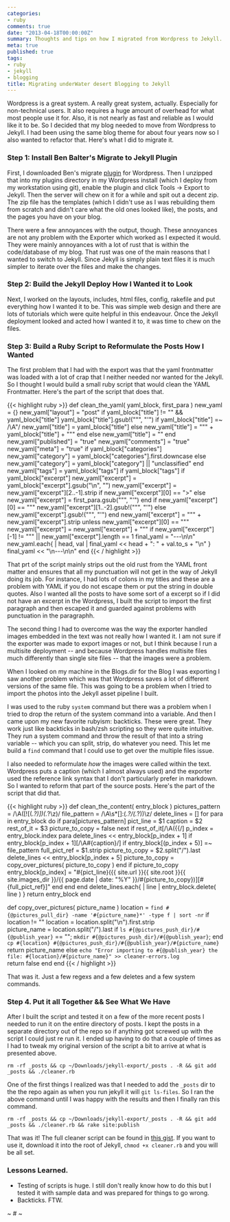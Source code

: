 ```yaml
---
categories:
- ruby
comments: true
date: "2013-04-18T00:00:00Z"
summary: Thoughts and tips on how I migrated from Wordpress to Jekyll.
meta: true
published: true
tags:
- ruby
- jekyll
- blogging
title: Migrating underWater desert Blogging to Jekyll
---
```


Wordpress is a great system. A really great system, actually. Especially for non-technical users. It also requires a huge amount of overhead for what most people use it for. Also, it is not nearly as fast and reliable as I would like it to be. So I decided that my blog needed to move from Wordpress to Jekyll. I had been using the same blog theme for about four years now so I also wanted to refactor that. Here's what I did to migrate it.

### Step 1: Install Ben Balter's Migrate to Jekyll Plugin

First, I downloaded Ben's migrate [plugin](https://github.com/benbalter/wordpress-to-jekyll-exporter) for Wordpress. Then I unzipped that into my plugins directory in my Wordpress install (which I deploy from my workstation using git), enable the plugin and click Tools -> Export to Jekyll. Then the server will chew on it for a while and spit out a decent zip. The zip file has the templates (which I didn't use as I was rebuilding them from scratch and didn't care what the old ones looked like), the posts, and the pages you have on your blog. 

There were a few annoyances with the output, though. These annoyances are not any problem with the Exporter which worked as I expected it would. They were mainly annoyances with a lot of rust that is within the code/database of my blog. That rust was one of the main reasons that I wanted to switch to Jekyll. Since Jekyll is simply plain text files it is much simpler to iterate over the files and make the changes. 

### Step 2: Build the Jekyll Deploy How I Wanted it to Look

Next, I worked on the layouts, includes, html files, config, rakefile and put everything how I wanted it to be. This was simple web design and there are lots of tutorials which were quite helpful in this endeavour. Once the Jekyll deployment looked and acted how I wanted it to, it was time to chew on the files.

### Step 3: Build a Ruby Script to Reformulate the Posts How I Wanted

The first problem that I had with the export was that the yaml frontmatter was loaded with a lot of crap that I neither needed nor wanted for the Jekyll. So I thought I would build a small ruby script that would clean the YAML Frontmatter. Here's the part of the script that does that. 

{{< highlight ruby >}}
  def clean_the_yaml( yaml_block, first_para )
    new_yaml = {}
    new_yaml["layout"] = "post"
    if yaml_block["title"] != "" && yaml_block["title"]
      yaml_block["title"].gsub!("\"", "\'")
      if yaml_block["title"] =~ /\A"/
        new_yaml["title"] = yaml_block["title"]
      else
        new_yaml["title"] = "\"" + yaml_block["title"] + "\""
      end
    else
      new_yaml["title"] = ""
    end
    new_yaml["published"] = "true"
    new_yaml["comments"] = "true"
    new_yaml["meta"] = "true"
    if yaml_block["categories"]
      new_yaml["category"] = yaml_block["categories"].first.downcase 
    else
      new_yaml["category"] = yaml_block["category"] || "unclassified"
    end
    new_yaml["tags"] = yaml_block["tags"] if yaml_block["tags"]
    if yaml_block["excerpt"]
      new_yaml["excerpt"] = yaml_block["excerpt"].gsub("\n", "")
      new_yaml["excerpt"] = new_yaml["excerpt"][2..-1].strip if new_yaml["excerpt"][0] == ">"
    else
      new_yaml["excerpt"] = first_para.gsub("\"", "'")
    end
    if new_yaml["excerpt"][0] == "\""
      new_yaml["excerpt"][1..-2].gsub!("\"", "'")
    else
      new_yaml["excerpt"].gsub!("\"", "'")
    end
    new_yaml["excerpt"] = "\"" +  new_yaml["excerpt"].strip unless new_yaml["excerpt"][0] == "\""
    new_yaml["excerpt"] = new_yaml["excerpt"] + "\"" if new_yaml["excerpt"][-1] != "\"" || new_yaml["excerpt"].length == 1
    final_yaml = "---\n\n"
    new_yaml.each{ | head, val | final_yaml << head + ": " + val.to_s + "\n" }
    final_yaml << "\n---\n\n"
  end
{{< / highlight >}}

That prt of the script mainly strips out the old rust from the YAML front matter and ensures that all my punctuation will not get in the way of Jekyll doing its job. For instance, I had lots of colons in my titles and these are a problem with YAML if you do not escape them or put the string in double quotes. Also I wanted all the posts to have some sort of a excerpt so if I did not have an excerpt in the Wordpress, I built the script to import the first paragraph and then escaped it and guarded against problems with punctuation in the paragraphh.

The second thing I had to overcome was the way the exporter handled images embedded in the text was not really how I wanted it. I am not sure if the exporter was made to export images or not, but I think because I run a multisite deployment -- and because Wordpress handles multisite files much differently than single site files -- that the images were a problem. 

When I looked on my machine in the Blogs.dir for the Blog I was exporting I saw another problem which was that Wordpress saves a lot of different versions of the same file. This was going to be a problem when I tried to import the photos into the Jekyll asset pipeline I built. 

I was used to the ruby `system` command but there was a problem when I tried to drop the return of the system command into a variable. And then I came upon my new favorite rubyism: backticks. These were great. They work just like backticks in bash/zsh scripting so they were quite intuitive. They run a system command and throw the result of that into a string variable -- which you can split, strip, do whatever you need. This let me build a `find` command that I could use to get over the multiple files issue.

I also needed to reformulate *how* the images were called within the text. Wordpress puts a caption (which I almost always used) and the exporter used the reference link syntax that I don't particularly prefer in markdown. So I wanted to reform that part of the source posts. Here's the part of the script that did that.

{{< highlight ruby >}}
def clean_the_content( entry_block )
  pictures_pattern = /\A(\[\!\[(.*?)\])(.*?\z)/
  file_pattern = /\A\s*\[\]:(.*?\/(.*?))\z/
  delete_lines = []
  for para in entry_block do
    if para[pictures_pattern]
      pict_line = $1
      caption = $2
      rest_of_it = $3
      picture_to_copy = false
      next if rest_of_it[/\A\(\{\{/]
      p_index = entry_block.index para
      delete_lines << entry_block[p_index + 1] if entry_block[p_index + 1][/\A#{caption}/]
      if entry_block[(p_index + 5)] =~ file_pattern
        full_pict_ref = $1.strip
        picture_to_copy = $2.split("/").last
        delete_lines << entry_block[p_index + 5]
        picture_to_copy = copy_over_pictures( picture_to_copy )
      end
      if picture_to_copy
        entry_block[p_index] = "#{pict_line}({{ site.url }}{{ site.root }}{{ site.images_dir }}/{{ page.date | date: \"%Y\" }}/#{picture_to_copy})][#{full_pict_ref}]"
      end
    end
  end
  delete_lines.each{ | line | entry_block.delete( line ) }
  return entry_block
end

def copy_over_pictures( picture_name )
  location = `find #{@pictures_pull_dir} -name '#{picture_name}*' -type f | sort -nr`
  if location != ""
    location = location.split("\n").first.strip  
    picture_name = location.split("/").last
    if `ls #{@pictures_push_dir}/#{@publish_year}` == ""; `mkdir #{@pictures_push_dir}/#{@publish_year}`; end
    `cp #{location} #{@pictures_push_dir}/#{@publish_year}/#{picture_name}`
    return picture_name
  else
    `echo "Error importing to #{@publish_year} the file: #{location}/#{picture_name}" >> cleaner-errors.log`  
    return false
  end
end
{{< / highlight >}}

That was it. Just a few regexs and a few deletes and a few system commands. 

### Step 4. Put it all Together && See What We Have

After I built the script and tested it on a few of the more recent posts I needed to run it on the entire directory of posts. I kept the posts in a separate directory out of the repo so if anything got screwed up with the script I could just re run it. I ended up having to do that a couple of times as I had to tweak my original version of the script a bit to arrive at what is presented above. 

```
rm -rf _posts && cp ~/Downloads/jekyll-export/_posts . -R && git add _posts && ./cleaner.rb
```

One of the first things I realized was that I needed to add the `_posts` dir to the the repo again as when you run jekyll it will `git ls-files`. So I ran the above command until I was happy with the results and then I finally ran this command.

```
rm -rf _posts && cp ~/Downloads/jekyll-export/_posts . -R && git add _posts && ./cleaner.rb && rake site:publish
```

That was it! The full cleaner script can be found in [this gist](https://gist.github.com/compleatang/5401492). If you want to use it, download it into the root of Jekyll, `chmod +x cleaner.rb` and you will be all set.

### Lessons Learned.

* Testing of scripts is huge. I still don't really know how to do this but I tested it with sample data and was prepared for things to go wrong.
* Backticks. FTW.

~ # ~
